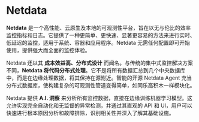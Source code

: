 # Netdata

**Netdata** 是一个高性能、云原生及本地的可观测性平台，旨在以无与伦比的效率监控指标和日志。它提供了一种更简单、更快速、显著更容易的方法来进行实时、低延迟的监控，适用于系统、容器和应用程序。Netdata 无需任何配置即可开始使用，提供强大而全面的监控体验。

Netdata 还以其 **成本效益高、分布式设计** 而闻名。与传统的集中式监控解决方案不同，**Netdata 将代码分布式处理**。它不是将所有数据汇总到几个中央数据库中，而是在边缘处理数据，将其保持在源附近。智能的开源 Netdata Agent 充当分布式数据库，使构建复杂的可观测性管道变得简单，如同乐高积木一样模块化。

Netdata 提供 **A.I. 洞察** 来分析所有监控数据，直接在边缘训练机器学习模型。这允许实现完全自动化和无监督的异常检测，并通过其直观的 API 和 UI，用户可以快速进行根本原因分析和故障排除，识别相关性并深入了解其基础设施。